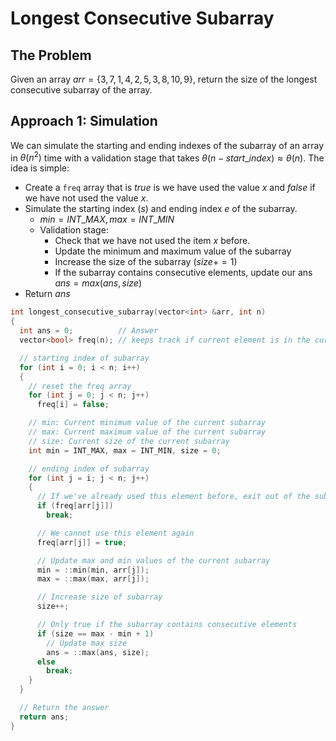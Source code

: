 # Longest Consecutive Subarray

## The Problem

Given an array $arr = \{ 3, 7, 1, 4, 2, 5, 3, 8, 10, 9 \}$, return the size of the longest consecutive subarray of the array.

## Approach 1: Simulation

We can simulate the starting and ending indexes of the subarray of an array in $\theta(n^2)$ time with a validation stage that takes $\theta(n - start\_index) \approx \theta(n)$. The idea is simple:

* Create a `freq` array that is $true$ is we have used the value $x$ and $false$ if we have not used the value $x$.
* Simulate the starting index ($s$) and ending index $e$ of the subarray.
  * $min = INT\_MAX, max = INT\_MIN$
  * Validation stage:
    * Check that we have not used the item $x$ before.
    * Update the minimum and maximum value of the subarray
    * Increase the size of the subarray ($size += 1$)
    * If the subarray contains consecutive elements, update our ans $ans = max(ans, size)$
* Return $ans$


```cpp
int longest_consecutive_subarray(vector<int> &arr, int n)
{
  int ans = 0;          // Answer
  vector<bool> freq(n); // keeps track if current element is in the current subarray

  // starting index of subarray
  for (int i = 0; i < n; i++)
  {
    // reset the freq array
    for (int j = 0; j < n; j++)
      freq[i] = false;

    // min: Current minimum value of the current subarray
    // max: Current maximum value of the current subarray
    // size: Current size of the current subarray
    int min = INT_MAX, max = INT_MIN, size = 0;

    // ending index of subarray
    for (int j = i; j < n; j++)
    {
      // If we've already used this element before, exit out of the subarray building loop
      if (freq[arr[j]])
        break;

      // We cannot use this element again
      freq[arr[j]] = true;

      // Update max and min values of the current subarray
      min = ::min(min, arr[j]);
      max = ::max(max, arr[j]);

      // Increase size of subarray
      size++;

      // Only true if the subarray contains consecutive elements
      if (size == max - min + 1)
        // Update max size
        ans = ::max(ans, size);
      else
        break;
    }
  }

  // Return the answer
  return ans;
}
```

